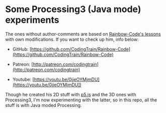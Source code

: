 # Some Processing3 (Java mode) experiments

The ones without author-comments are based on [Rainbow-Code's lessons](https://github.com/CodingTrain/Rainbow-Code) with own modifications. If you want to check up him, info below:

- GitHub: [https://github.com/CodingTrain/Rainbow-Code](https://github.com/CodingTrain/Rainbow-Code)

- Patreon: [http://patreon.com/codingtrain](http://patreon.com/codingtrain)

- Youtube: [https://youtu.be/0jjeOYMjmDU](https://youtu.be/0jjeOYMjmDU])

Though he created his 2D stuff with [p5.js](https://p5js.org) and the 3D ones with Processing3, I'm now experimenting with the latter, so in this repo, all the stuff is with Java moded Processing.
